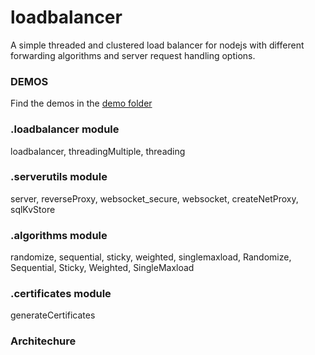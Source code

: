 # loadbalancer

A simple threaded and clustered load balancer for nodejs with different forwarding algorithms and server request handling options. 



### DEMOS

Find the demos in the [demo folder](https://github.com/ganeshkbhat/loadbalancer/tree/main/demos)



### .loadbalancer module

loadbalancer, threadingMultiple, threading

### .serverutils module

server, reverseProxy, websocket_secure, websocket, createNetProxy, sqlKvStore

### .algorithms module

randomize, sequential, sticky, weighted, singlemaxload, Randomize, Sequential, Sticky, Weighted, SingleMaxload

### .certificates module

generateCertificates

### Architechure



<!--

require("loadbalancer") => process cluster => child worker thread =>

-->
